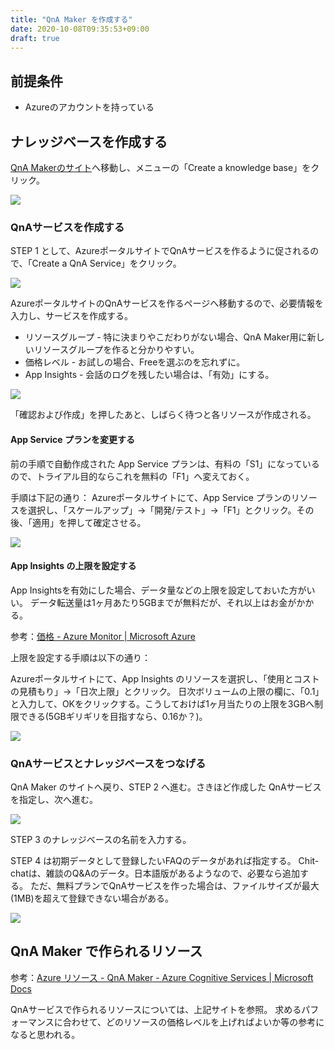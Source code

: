 ```yaml
---
title: "QnA Maker を作成する"
date: 2020-10-08T09:35:53+09:00
draft: true
---
```


## 前提条件

* Azureのアカウントを持っている

## ナレッジベースを作成する
[QnA Makerのサイト](https://www.qnamaker.ai/)へ移動し、メニューの「Create a knowledge base」をクリック。

![](2020-10-08-09-38-40.png)

### QnAサービスを作成する

STEP 1 として、AzureポータルサイトでQnAサービスを作るように促されるので、「Create a QnA Service」をクリック。

![](2020-10-08-09-39-40.png)

AzureポータルサイトのQnAサービスを作るページへ移動するので、必要情報を入力し、サービスを作成する。

* リソースグループ - 特に決まりやこだわりがない場合、QnA Maker用に新しいリソースグループを作ると分かりやすい。
* 価格レベル - お試しの場合、Freeを選ぶのを忘れずに。
* App Insights - 会話のログを残したい場合は、「有効」にする。

![](2020-10-08-09-46-18.png)

「確認および作成」を押したあと、しばらく待つと各リソースが作成される。

#### App Service プランを変更する
前の手順で自動作成された App Service プランは、有料の「S1」になっているので、トライアル目的ならこれを無料の「F1」へ変えておく。

手順は下記の通り：
Azureポータルサイトにて、App Service プランのリソースを選択し、「スケールアップ」→「開発/テスト」→「F1」とクリック。その後、「適用」を押して確定させる。

![](2020-10-08-11-00-16.png)

#### App Insights の上限を設定する
App Insightsを有効にした場合、データ量などの上限を設定しておいた方がいい。
データ転送量は1ヶ月あたり5GBまでが無料だが、それ以上はお金がかかる。

参考：[価格 - Azure Monitor | Microsoft Azure](https://azure.microsoft.com/ja-jp/pricing/details/monitor/)

上限を設定する手順は以下の通り：

Azureポータルサイトにて、App Insights のリソースを選択し、「使用とコストの見積もり」→「日次上限」とクリック。
日次ボリュームの上限の欄に、「0.1」と入力して、OKをクリックする。こうしておけば1ヶ月当たりの上限を3GBへ制限できる(5GBギリギリを目指すなら、0.16か？)。

![](2020-10-08-10-43-30.png)

### QnAサービスとナレッジベースをつなげる
QnA Maker のサイトへ戻り、STEP 2 へ進む。さきほど作成した QnAサービスを指定し、次へ進む。

![](2020-10-08-13-31-30.png)

STEP 3 のナレッジベースの名前を入力する。

STEP 4 は初期データとして登録したいFAQのデータがあれば指定する。
Chit-chatは、雑談のQ&Aのデータ。日本語版があるようなので、必要なら追加する。
ただ、無料プランでQnAサービスを作った場合は、ファイルサイズが最大(1MB)を超えて登録できない場合がある。

![](2020-10-08-13-38-42.png)

## QnA Maker で作られるリソース

参考：[Azure リソース - QnA Maker - Azure Cognitive Services | Microsoft Docs](https://docs.microsoft.com/ja-jp/azure/cognitive-services/qnamaker/concepts/azure-resources)

QnAサービスで作られるリソースについては、上記サイトを参照。
求めるパフォーマンスに合わせて、どのリソースの価格レベルを上げればよいか等の参考になると思われる。
